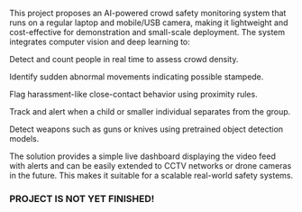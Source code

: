 This project proposes an AI-powered crowd safety monitoring system that runs on a regular laptop and mobile/USB camera, making it lightweight and cost-effective for demonstration and small-scale deployment. The system integrates computer vision and deep learning to:

Detect and count people in real time to assess crowd density.

Identify sudden abnormal movements indicating possible stampede.

Flag harassment-like close-contact behavior using proximity rules.

Track and alert when a child or smaller individual separates from the group.

Detect weapons such as guns or knives using pretrained object detection models.

The solution provides a simple live dashboard displaying the video feed with alerts and can be easily extended to CCTV networks or drone cameras in the future. This makes it suitable for a scalable real-world safety systems.


### PROJECT IS NOT YET FINISHED! ###